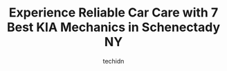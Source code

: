 ---
layout: ampstory
image: https://images.unsplash.com/photo-1594420307680-4e404e105d86?ixlib=rb-4.0.3&ixid=MnwxMjA3fDB8MHxwaG90by1wYWdlfHx8fGVufDB8fHx8&auto=format&fit=crop&w=640&h=853&q=80
author: techidn
featured: false
description: Searching for the finest KIA Mechanic in Schenectady NY, USA? Look no further than the 7 best KIA Mechanic in the area, where youll find a team of highly qualified professionals ready to ha
title: Experience Reliable Car Care with 7 Best KIA Mechanics in Schenectady NY
cover:
   title: Experience Reliable Car Care with 7 Best KIA Mechanics in Schenectady NY
   subtitle: Rickpate
   background: https://images.unsplash.com/photo-1594420307680-4e404e105d86?ixlib=rb-4.0.3&ixid=MnwxMjA3fDB8MHxwaG90by1wYWdlfHx8fGVufDB8fHx8&auto=format&fit=crop&w=640&h=853&q=80

pages: 
 - layout: thirds
   top: <h1>#1 Matthews Hyundai of Schenectady</h1>
   bottom: "<p>What an awesome experience I had when I walked into Matthews Hyundai. I was introduced to Salesman Dylan M and what a great experience I had with him from start to fin</p>"
   background: https://www.knot35.com/toplist/wp-content/uploads/2023/06/best-kia-mechanic-1-in-schenectady-ny-1685838978.jpeg
   backgroundblur: true
 - layout: thirds
   top: <h1>#2 Matthews Kia of Schenectady</h1>
   bottom: "<p>3900 State St, Schenectady, NY 12304, United States</p>"
   background: https://www.knot35.com/toplist/wp-content/uploads/2023/06/best-kia-mechanic-2-in-schenectady-ny-1685838978.jpeg
   cta:
      link: https://www.knot35.com/toplist/experience-reliable-car-care-with-7-best-kia-mechanics-in-schenectady-ny/
      text: Experience Reliable Car Care with 7 Best KIA Mechanics in Schenectady NY
 - layout: thirds
   top: <h1>#3 Lia Nissan of Colonie</h1>
   bottom: "<p>2233 Central Ave, Schenectady, NY 12304, United States</p>"
   background: https://www.knot35.com/toplist/wp-content/uploads/2023/06/best-kia-mechanic-3-in-schenectady-ny-1685838978.jpeg
   cta:
      link: https://www.knot35.com/toplist/experience-reliable-car-care-with-7-best-kia-mechanics-in-schenectady-ny/
      text: Experience Reliable Car Care with 7 Best KIA Mechanics in Schenectady NY
 - layout: thirds
   top: <h1>#4 Wedekind Motors</h1>
   bottom: "<p>1595 State St, Schenectady, NY 12304, United States</p>"
   background: https://images.unsplash.com/photo-1557672172-298e090bd0f1?ixlib=rb-4.0.3&ixid=MnwxMjA3fDB8MHxwaG90by1wYWdlfHx8fGVufDB8fHx8&auto=format&fit=crop&w=640&h=853&q=80
   cta:
      link: https://www.knot35.com/toplist/experience-reliable-car-care-with-7-best-kia-mechanics-in-schenectady-ny/
      text: Experience Reliable Car Care with 7 Best KIA Mechanics in Schenectady NY
 - layout: thirds
   top: <h1>#5 Carusos Auto Repair Inc.</h1>
   bottom: "<p>1310 Helderberg Ave, Schenectady, NY 12306, United States</p>"
   background: https://images.unsplash.com/photo-1595364397663-fca4f075d796?ixlib=rb-4.0.3&ixid=MnwxMjA3fDB8MHxwaG90by1wYWdlfHx8fGVufDB8fHx8&auto=format&fit=crop&w=640&h=853&q=80
   cta:
      link: https://www.knot35.com/toplist/experience-reliable-car-care-with-7-best-kia-mechanics-in-schenectady-ny/
      text: Experience Reliable Car Care with 7 Best KIA Mechanics in Schenectady NY
 - layout: thirds
   top: <h1>#6 Soft N Cushy Auto Upholstery & Auto Accessories</h1>
   bottom: "<p>1731 State St, Schenectady, NY 12304, United States</p>"
   background: https://images.unsplash.com/photo-1599422314077-f4dfdaa4cd09?ixlib=rb-4.0.3&ixid=MnwxMjA3fDB8MHxwaG90by1wYWdlfHx8fGVufDB8fHx8&auto=format&fit=crop&w=640&h=853&q=80
   cta:
      link: https://www.knot35.com/toplist/experience-reliable-car-care-with-7-best-kia-mechanics-in-schenectady-ny/
      text: Experience Reliable Car Care with 7 Best KIA Mechanics in Schenectady NY
 - layout: thirds
   top: <h1>#7 Tonys Broadway Auto Repair</h1>
   bottom: "<p>2511 Broadway, Schenectady, NY 12306, United States</p>"
   background: https://images.unsplash.com/photo-1489694553447-4c9339da310d?ixlib=rb-4.0.3&ixid=MnwxMjA3fDB8MHxwaG90by1wYWdlfHx8fGVufDB8fHx8&auto=format&fit=crop&w=640&h=853&q=80
   cta:
      link: https://www.knot35.com/toplist/experience-reliable-car-care-with-7-best-kia-mechanics-in-schenectady-ny/
      text: Experience Reliable Car Care with 7 Best KIA Mechanics in Schenectady NY
 - layout: thirds
   middle: Continue reading...
   background: https://images.unsplash.com/photo-1620421680010-0766ff230392?ixlib=rb-4.0.3&ixid=MnwxMjA3fDB8MHxwaG90by1wYWdlfHx8fGVufDB8fHx8&auto=format&fit=crop&w=640&h=853&q=80
   cta:
      link: https://www.knot35.com/toplist/experience-reliable-car-care-with-7-best-kia-mechanics-in-schenectady-ny/
      text: Experience Reliable Car Care with 7 Best KIA Mechanics in Schenectady NY
      
---